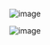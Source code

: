 
![image](https://github.com/yangshiteng/StatQuest-Study-Notes/assets/60442877/2350a432-2f2e-412b-8700-84620edcaa3a)

![image](https://github.com/yangshiteng/StatQuest-Study-Notes/assets/60442877/307c3109-8ff8-4977-9820-31c0d047603c)
